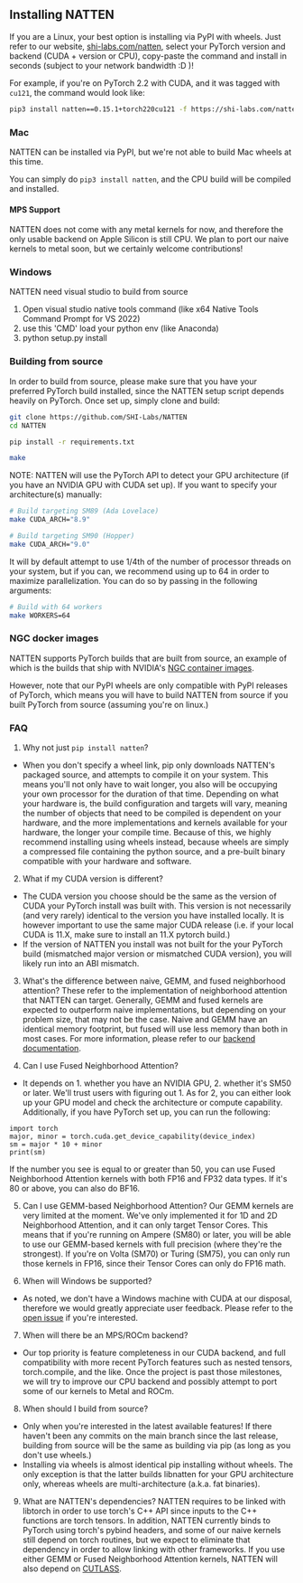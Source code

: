 ## Installing NATTEN

If you are a Linux, your best option is installing via PyPI with wheels.
Just refer to our website, [shi-labs.com/natten](https://www.shi-labs.com/natten/), 
select your PyTorch version and backend (CUDA + version or CPU),
copy-paste the command and install in seconds (subject to your network bandwidth :D )!

For example, if you're on PyTorch 2.2 with CUDA, and it was tagged with `cu121`, the command would look like:

```bash
pip3 install natten==0.15.1+torch220cu121 -f https://shi-labs.com/natten/wheels/
```

### Mac
NATTEN can be installed via PyPI, but we're not able to build Mac wheels at this time.

You can simply do `pip3 install natten`, and the CPU build will be compiled and installed.

#### MPS Support
NATTEN does not come with any metal kernels for now, and therefore the only usable backend on Apple Silicon is still CPU.
We plan to port our naive kernels to metal soon, but we certainly welcome contributions!

### Windows

NATTEN need visual studio to build from source

1. Open visual studio native tools command (like x64 Native Tools Command Prompt for VS 2022)
2. use this 'CMD' load your python env (like Anaconda)
3. python setup.py install

### Building from source
In order to build from source, please make sure that you have your preferred PyTorch build installed,
since the NATTEN setup script depends heavily on PyTorch.
Once set up, simply clone and build:

```bash
git clone https://github.com/SHI-Labs/NATTEN
cd NATTEN

pip install -r requirements.txt

make
```

NOTE: NATTEN will use the PyTorch API to detect your GPU architecture (if you have an NVIDIA GPU with CUDA set up).
If you want to specify your architecture(s) manually:
```bash
# Build targeting SM89 (Ada Lovelace)
make CUDA_ARCH="8.9"

# Build targeting SM90 (Hopper)
make CUDA_ARCH="9.0"
```

It will by default attempt to use 1/4th of the number of processor threads on your system, but if you can, we recommend using
up to 64 in order to maximize parallelization.
You can do so by passing in the following arguments:
```bash
# Build with 64 workers
make WORKERS=64
```

### NGC docker images
NATTEN supports PyTorch builds that are built from source, an example of which is the builds that ship with
NVIDIA's [NGC container images](https://catalog.ngc.nvidia.com/orgs/nvidia/containers/pytorch).

However, note that our PyPI wheels are only compatible with PyPI releases of PyTorch, which means you will have to build NATTEN
from source if you built PyTorch from source (assuming you're on linux.)

### FAQ

1. Why not just `pip install natten`?
  * When you don't specify a wheel link, pip only downloads NATTEN's packaged source, and attempts to compile it on your
  system. This means you'll not only have to wait longer, you also will be occupying your own processor for the duration of
  that time. Depending on what your hardware is, the build configuration and targets will vary, meaning the number of objects
  that need to be compiled is dependent on your hardware, and the more implementations and kernels available for your hardware,
  the longer your compile time.
  Because of this, we highly recommend installing using wheels instead, because wheels are simply a compressed file containing
  the python source, and a pre-built binary compatible with your hardware and software.
  
2. What if my CUDA version is different?
  * The CUDA version you choose should be the same as the version of CUDA your PyTorch install was built with.
  This version is not necessarily (and very rarely) identical to the version you have installed locally.
  It is however important to use the same major CUDA release (i.e. if your local CUDA is 11.X, make sure to install an 11.X
  pytorch build.)
  * If the version of NATTEN you install was not built for the your PyTorch build (mismatched major version or mismatched CUDA
  version), you will likely run into an ABI mismatch.

3. What's the difference between naive, GEMM, and fused neighborhood attention?
  These refer to the implementation of neighborhood attention that NATTEN can target. Generally, GEMM and fused kernels are
  expected to outperform naive implementations, but depending on your problem size, that may not be the case.
  Naive and GEMM have an identical memory footprint, but fused will use less memory than both in most cases.
  For more information, please refer to our [backend documentation](backend.md).

4. Can I use Fused Neighborhood Attention?
  * It depends on 1. whether you have an NVIDIA GPU, 2. whether it's SM50 or later. We'll trust users with figuring out 1. As
  for 2, you can either look up your GPU model and check the architecture or compute capability. Additionally, if you have
  PyTorch set up, you can run the following:
  ```python3
  import torch
  major, minor = torch.cuda.get_device_capability(device_index)
  sm = major * 10 + minor
  print(sm)
  ```
  If the number you see is equal to or greater than 50, you can use Fused Neighborhood Attention kernels with both FP16 and
  FP32 data types. If it's 80 or above, you can also do BF16.

5. Can I use GEMM-based Neighborhood Attention?
  Our GEMM kernels are very limited at the moment. We've only implemented it for 1D and 2D Neighborhood Attention, and it can
  only target Tensor Cores. This means that if you're running on Ampere (SM80) or later, you will be able to use our GEMM-based
  kernels with full precision (where they're the strongest). If you're on Volta (SM70) or Turing (SM75), you can only run those
  kernels in FP16, since their Tensor Cores can only do FP16 math.

6. When will Windows be supported?
  * As noted, we don't have a Windows machine with CUDA at our disposal, therefore we would greatly appreciate user feedback.
  Please refer to the [open issue](https://github.com/SHI-Labs/NATTEN/issues/18) if you're interested.
 
7. When will there be an MPS/ROCm backend?
  * Our top priority is feature completeness in our CUDA backend, and full compatibility with more recent PyTorch features such
  as nested tensors, torch.compile, and the like. Once the project is past those milestones, we will try to improve our CPU
  backend and possibly attempt to port some of our kernels to Metal and ROCm.
  
8. When should I build from source?
  * Only when you're interested in the latest available features! If there haven't been any commits on the main branch since
  the last release, building from source will be the same as building via pip (as long as you don't use wheels.)
  * Installing via wheels is almost identical pip installing without wheels. The only exception is that the latter builds
  libnatten for your GPU architecture only, whereas wheels are multi-architecture (a.k.a. fat binaries).

9. What are NATTEN's dependencies?
   NATTEN requires to be linked with libtorch in order to use torch's C++ API since inputs to the C++ functions are torch
   tensors. In addition, NATTEN currently binds to PyTorch using torch's pybind headers, and some of our naive kernels still
   depend on torch routines, but we expect to eliminate that dependency in order to allow linking with other frameworks.
   If you use either GEMM or Fused Neighborhood Attention kernels, NATTEN will also depend on 
   [CUTLASS](https://github.com/NVIDIA/cutlass/).
